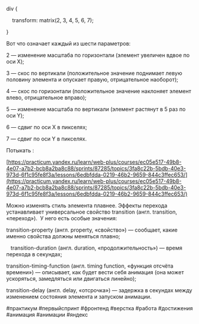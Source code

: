   

div {

    transform: matrix(2, 3, 4, 5, 6, 7);

} 

  

Вот что означает каждый из шести параметров:

2 — изменение масштаба по горизонтали (элемент увеличен вдвое по оси X);

3 — скос по вертикали (положительное значение поднимает левую половину элемента и опускает правую, отрицательное наоборот);

4 — скос по горизонтали (положительное значение наклоняет элемент влево, отрицательное вправо);

5 — изменение масштаба по вертикали (элемент растянут в 5 раз по оси Y);

6 — сдвиг по оси X в пикселях;

7 — сдвиг по оси Y в пикселях.

  

Потыкать :

[https://practicum.yandex.ru/learn/web-plus/courses/ec05e517-49b8-4e07-a7b2-bcb8a2ba8c88/sprints/87285/topics/3fa8c22b-5bdb-40e3-973d-6f1c95fe8f3a/lessons/6edbfdda-0219-46b2-9659-844c3ffec653/](https://practicum.yandex.ru/learn/web-plus/courses/ec05e517-49b8-4e07-a7b2-bcb8a2ba8c88/sprints/87285/topics/3fa8c22b-5bdb-40e3-973d-6f1c95fe8f3a/lessons/6edbfdda-0219-46b2-9659-844c3ffec653/)

  

Можно изменять стиль элемента плавнее. Эффекты перехода устанавливает универсальное свойство transition (англ. transition, «переход»).  У него есть особые значения:

transition-property (англ. property, «свойство») — сообщает, какие именно свойства должны меняться плавно;

   transition-duration (англ. duration, «продолжительность») — время перехода в секундах;

transition-timing-function (англ. timing function, «функция отсчёта времени») — описывает, как будет вести себя анимация (она может ускоряться, замедляться или двигаться линейно);

transition-delay (англ. delay, «отсрочка») — задержка в секундах между изменением состояния элемента и запуском анимации.


#практикум #первыйспринт #фронтенд #верстка #работа #достижения  #анимация #анимации #яндекс 